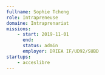 ```yaml
---
fullname: Sophie Tcheng
role: Intrapreneuse
domaine: Intraprenariat
missions:
    - start: 2019-11-01
      end:
      status: admin
      employer: DRIEA IF/UD92/SUBD
startups:
    - acceslibre
---
```

